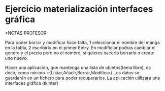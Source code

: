 # Ejercicio materialización interfaces gráfica

*NOTAS PROFESOR:

Para poder borrar y modificar hace falta, 1 seleccionar el nombre del manga en la tabla, 2 escribirlo en el primer Entry.
En modificiar podras cambiar el genero y el precio pero no el nombre, si quieres hacerlo borrarlo o create uno nuevo.


Hacer una aplicación, que mantenga una lista de objetos(tema libre), es decir, como mínimo ={Listar,Añadir,Borrar,Modificar}
Los datos se guardarán en un fichero para poder recuperarlos.
La aplicación utilizará una interfaces gráfica (tkinter)
